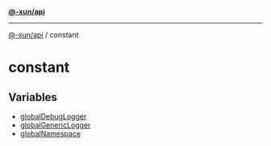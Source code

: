 [**@-xun/api**](../README.md)

***

[@-xun/api](../README.md) / constant

# constant

## Variables

- [globalDebugLogger](variables/globalDebugLogger.md)
- [globalGenericLogger](variables/globalGenericLogger.md)
- [globalNamespace](variables/globalNamespace.md)
